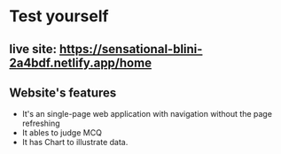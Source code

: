 # Test yourself

## live site: https://sensational-blini-2a4bdf.netlify.app/home

## Website's features
* It's an single-page web application with navigation without the page refreshing
* It ables to judge MCQ
* It has Chart to illustrate data.
